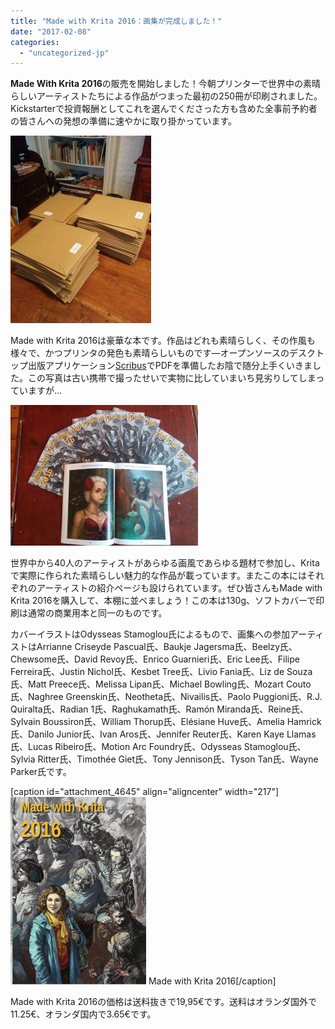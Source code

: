 ```yaml
---
title: "Made with Krita 2016：画集が完成しました！"
date: "2017-02-08"
categories: 
  - "uncategorized-jp"
---
```


**Made With Krita 2016**の販売を開始しました！今朝プリンターで世界中の素晴らしいアーティストたちによる作品がつまった最初の250冊が印刷されました。Kickstarterで投資報酬としてこれを選んでくださった方も含めた全事前予約者の皆さんへの発想の準備に速やかに取り掛かっています。

[![](images/sending-out-225x300.jpg)](https://krita.org/wp-content/uploads/2017/02/sending-out.jpg)

Made with Krita 2016は豪華な本です。作品はどれも素晴らしく、その作風も様々で、かつプリンタの発色も素晴らしいものです―オープンソースのデスクトップ出版アプリケーション[Scribus](https://www.scribus.net)でPDFを準備したお陰で随分上手くいきました。この写真は古い携帯で撮ったせいで実物に比していまいち見劣りしてしまっていますが…

[![](images/artbook-spread-300x225.jpg)](https://krita.org/wp-content/uploads/2017/02/artbook-spread.jpg)

世界中から40人のアーティストがあらゆる画風であらゆる題材で参加し、Kritaで実際に作られた素晴らしい魅力的な作品が載っています。またこの本にはそれぞれのアーティストの紹介ページも設けられています。ぜひ皆さんもMade with Krita 2016を購入して、本棚に並べましょう！この本は130g、ソフトカバーで印刷は通常の商業用本と同一のものです。

カバーイラストはOdysseas Stamoglou氏によるもので、画集への参加アーティストはArrianne Criseyde Pascual氏、Baukje Jagersma氏、Beelzy氏、Chewsome氏、David Revoy氏、Enrico Guarnieri氏、Eric Lee氏、Filipe Ferreira氏、Justin Nichol氏、Kesbet Tree氏、Livio Fania氏、Liz de Souza氏、Matt Preece氏、Melissa Lipan氏、Michael Bowling氏、Mozart Couto氏、Naghree Greenskin氏、Neotheta氏、Nivailis氏、Paolo Puggioni氏、R.J. Quiralta氏、Radian 1氏、Raghukamath氏、Ramón Miranda氏、Reine氏、Sylvain Boussiron氏、William Thorup氏、Elésiane Huve氏、Amelia Hamrick氏、Danilo Junior氏、Ivan Aros氏、Jennifer Reuter氏、Karen Kaye Llamas氏、Lucas Ribeiro氏、Motion Arc Foundry氏、Odysseas Stamoglou氏、Sylvia Ritter氏、Timothée Giet氏、Tony Jennison氏、Tyson Tan氏、Wayne Parker氏です。

\[caption id="attachment\_4645" align="aligncenter" width="217"\][![Made with Krita 2016](images/cover_small-217x300.png)](https://krita.org/wp-content/uploads/2016/12/cover_small.png) Made with Krita 2016\[/caption\]

Made with Krita 2016の価格は送料抜きで19,95€です。送料はオランダ国外で11.25€、オランダ国内で3.65€です。
